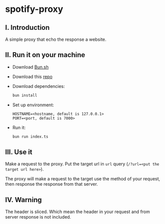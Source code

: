 # spotify-proxy

## I. Introduction
A simple proxy that echo the response a website.

## II. Run it on your machine

+ Download [Bun.sh](https://bun.sh/)

+ Download this [repo](https://github.com/vaitosoi/simple-proxy)

+ Download dependencies:

    ```bash
    bun install
    ```

+ Set up environment:

    ```
    HOSTNAME=<hostname, default is 127.0.0.1>
    PORT=<port, default is 7000>
    ```

+ Run it:

    ```bash
    bun run index.ts
    ```

## III. Use it

Make a request to the proxy. Put the target url in `url` query (`/?url=<put the target url here>`). 

The proxy will make a request to the target use the method of your request, then response the response from that server.

## IV. Warning

The header is sliced. Which mean the header in your request and from server response is not included.

